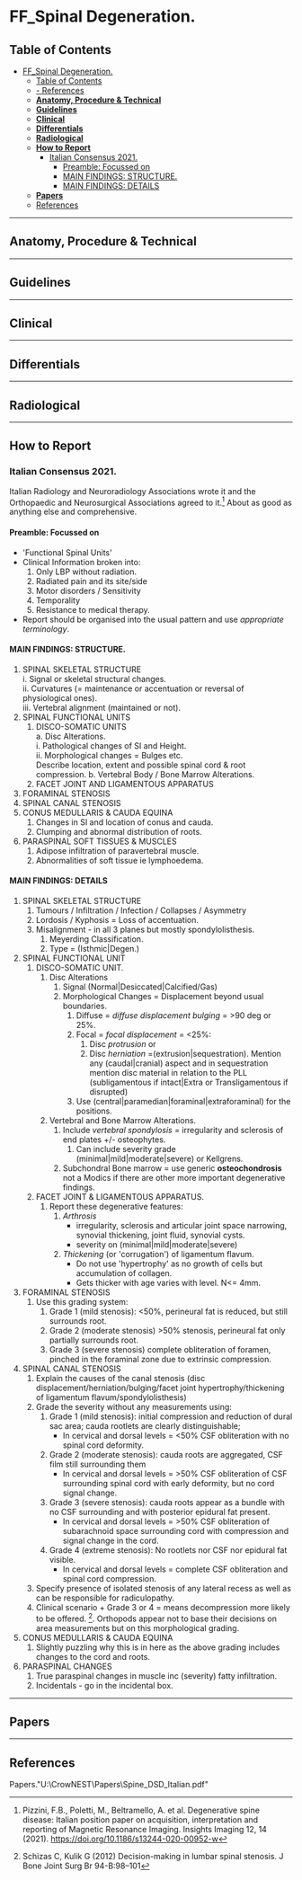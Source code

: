 # FF_Spinal Degeneration.

## Table of Contents
- [FF_Spinal Degeneration.](#ff_spinal-degeneration)
  - [Table of Contents](#table-of-contents)
  - [- References](#--references)
  - [**Anatomy, Procedure & Technical**](#anatomy-procedure--technical)
  - [**Guidelines**](#guidelines)
  - [**Clinical**](#clinical)
  - [**Differentials**](#differentials)
  - [**Radiological**](#radiological)
  - [**How to Report**](#how-to-report)
    - [Italian Consensus 2021.](#italian-consensus-2021)
      - [Preamble: Focussed on](#preamble-focussed-on)
      - [MAIN FINDINGS: STRUCTURE.](#main-findings-structure)
      - [MAIN FINDINGS: DETAILS](#main-findings-details)
  - [**Papers**](#papers)
  - [References](#references)
---

## **Anatomy, Procedure & Technical**

---

## **Guidelines**

---

## **Clinical**

---

## **Differentials**

---

## **Radiological**


---

## **How to Report** 

### Italian Consensus 2021.  

Italian Radiology and Neuroradiology Associations wrote it and the Orthopaedic and Neurosurgical Associations agreed to it.[^Pizzini2021] About as good as anything else and comprehensive.  

#### Preamble: Focussed on 
- 'Functional Spinal Units'
- Clinical Information broken into:  
  1) Only LBP without radiation.
  1) Radiated pain and its site/side  
  2) Motor disorders / Sensitivity  
  3) Temporality  
  4) Resistance to medical therapy.  
- Report should be organised into the usual pattern and use *appropriate terminology*. 

#### MAIN FINDINGS: STRUCTURE.

1. SPINAL SKELETAL STRUCTURE   
   i. Signal or skeletal structural changes.  
   ii. Curvatures (= maintenance or accentuation or reversal of physiological ones).  
   iii. Vertebral alignment (maintained or not).
2. SPINAL FUNCTIONAL UNITS
   1. DISCO-SOMATIC UNITS  
      a. Disc Alterations.  
        i. Pathological changes of SI and Height.   
        ii. Morphological changes = Bulges etc.  
        Describe location, extent and possible spinal cord & root compression.
      b. Vertebral Body / Bone Marrow Alterations. 
   2. FACET JOINT AND LIGAMENTOUS APPARATUS   
3. FORAMINAL STENOSIS 
4. SPINAL CANAL STENOSIS 
5. CONUS MEDULLARIS & CAUDA EQUINA   
   1. Changes in SI and location of conus and cauda. 
   2. Clumping and abnormal distribution of roots. 
6. PARASPINAL SOFT TISSUES & MUSCLES 
   1. Adipose infiltration of paravertebral muscle.
   2. Abnormalities of soft tissue ie lymphoedema. 

#### MAIN FINDINGS: DETAILS 

1. SPINAL SKELETAL STRUCTURE   
   1. Tumours / Infiltration / Infection / Collapses / Asymmetry
   2. Lordosis / Kyphosis = Loss of accentuation. 
   3. Misalignment - in all 3 planes but mostly spondylolisthesis.
      1. Meyerding Classification. 
      2. Type = (Isthmic|Degen.)  
2. SPINAL FUNCTIONAL UNIT 
   1. DISCO-SOMATIC UNIT.  
      1. Disc Alterations  
         1. Signal (Normal|Desiccated|Calcified/Gas)  
         2. Morphological Changes = Displacement beyond usual boundaries.
            1. Diffuse = *diffuse displacement bulging* = >90 deg or 25%. 
            2. Focal = *focal displacement* = <25%:  
               1. Disc *protrusion* or    
               2. Disc *herniation* =(extrusion|sequestration). Mention any (caudal|cranial) aspect and in sequestration mention disc material in relation to the PLL (subligamentous if intact|Extra or Transligamentous if disrupted)   
            3. Use (central|paramedian|foraminal|extraforaminal) for the positions.   
      2. Vertebral and Bone Marrow Alterations.
         1. Include *vertebral spondylosis* = irregularity and sclerosis of end plates +/- osteophytes.  
            1. Can include severity grade (minimal|mild|moderate|severe) or Kellgrens. 
         2. Subchondral Bone marrow = use generic **osteochondrosis** not a Modics if there are other more important degenerative findings.  
   2. FACET JOINT & LIGAMENTOUS APPARATUS. 
      1. Report these degenerative features:  
         1. *Arthrosis* 
            - irregularity, sclerosis and articular joint space narrowing, synovial thickening, joint fluid, synovial cysts.  
            - severity on (minimal|mild|moderate|severe)  
         2. *Thickening* (or 'corrugation') of ligamentum flavum.
            - Do not use 'hypertrophy' as no growth of cells but accumulation of collagen. 
            - Gets thicker with age varies with level. N<= 4mm.   
3. FORAMINAL STENOSIS 
   1. Use this grading system:
      1. Grade 1 (mild stenosis): <50%, perineural fat is reduced, but still surrounds root.
      2. Grade 2 (moderate stenosis) >50% stenosis, perineural fat only partially surrounds root. 
      3. Grade 3 (severe stenosis) complete obliteration of foramen, pinched in the foraminal zone due to extrinsic compression. 
4. SPINAL CANAL STENOSIS 
   1. Explain the causes of the canal stenosis (disc displacement/herniation/bulging/facet joint hypertrophy/thickening of ligamentum flavum/spondylolisthesis) 
   2. Grade the severity without any measurements using:
      1. Grade 1 (mild stenosis): initial compression and reduction of dural sac area; cauda rootlets are clearly distinguishable; 
         - In cervical and dorsal levels = <50% CSF obliteration with no spinal cord deformity. 
      2. Grade 2 (moderate stenosis): cauda roots are aggregated, CSF film still surrounding them
         - In cervical and dorsal levels = >50% CSF obliteration of CSF surrounding spinal cord with early deformity, but no cord signal change.  
      3. Grade 3 (severe stenosis): cauda roots appear as a bundle with no CSF surrounding and with posterior epidural fat present.   
         - In cervical and dorsal levels = >50% CSF obliteration of subarachnoid space surrounding cord with compression and signal change in the cord. 
      4. Grade 4 (extreme stenosis): No rootlets nor CSF nor epidural fat visible. 
         -  In cervical and dorsal levels = complete CSF obliteration and spinal cord compression. 
   3. Specify presence of isolated stenosis of any lateral recess as well as can be responsible for radiculopathy. 
   4. Clinical scenario + Grade 3 or 4 = means decompression more likely to be offered. [^Schizas2012].   Orthopods appear not to base their decisions on area measurements but on this morphological grading.  
5. CONUS MEDULLARIS & CAUDA EQUINA  
   1. Slightly puzzling why this is in here as the above grading includes changes to the cord and roots.   
6. PARASPINAL CHANGES 
   1. True paraspinal changes in muscle inc (severity) fatty infiltration. 
   2. Incidentals - go in the incidental box. 
    
---

## **Papers**

--- 

## References

[^Schizas2012]: Schizas C, Kulik G (2012) Decision-making in lumbar spinal stenosis. J Bone Joint Surg Br 94-B:98–101

[^Pizzini2021]: Pizzini, F.B., Poletti, M., Beltramello, A. et al. Degenerative spine disease: Italian position paper on acquisition, interpretation and reporting of Magnetic Resonance Imaging. Insights Imaging 12, 14 (2021). https://doi.org/10.1186/s13244-020-00952-w  

Papers."U:\CrowNEST\Papers\Spine_DSD_Italian.pdf"

